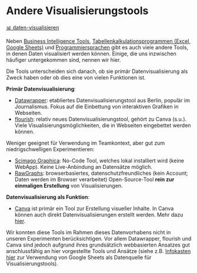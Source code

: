 # Andere Visualisierungstools

[📊 daten-visualisieren](./../2-datenlebenszyklus.html#daten-visualisieren) 


Neben [Business Intelligence Tools](./3-bi-tools.md), [Tabellenkalkulationsprogrammen (Excel, Google Sheets)](./2-tabellenkalkulation.md) und [Programmiersprachen](./6-python-und-r.md) gibt es auch viele andere Tools, in denen Daten visualisiert werden können. Einige, die uns inzwischen häufiger untergekommen sind, nennen wir hier.

Die Tools unterscheiden sich danach, ob sie primär Datenvisualisierung als Zweck haben oder ob dies eine von vielen Funktionen ist. 

**Primär Datenvisualisierung**:

- [Datawrapper](https://www.datawrapper.de/): etabliertes Datenvisualisierungstool aus Berlin, populär im Journalismus. Fokus auf die Einbettung von interaktiven Grafiken in Webseiten. 
- [flourish](https://flourish.studio/): relativ neues Datenvisualisierungstool, gehört zu Canva (s.u.). Viele Visualisierungsmöglichkeiten, die in Webseiten eingebettet werden können.

Weniger geeignet für Verwendung im Teamkontext, aber gut zum niedrigschwelligen Experimentieren:
- [Scimago Graphica](https://www.graphica.app/): No-Code Tool, welches lokal installiert wird (keine WebApp). Keine Live-Anbindung an Datensätze möglich. 
- [RawGraphs](https://www.rawgraphs.io/): browserbasiertes, datenschutzfreundliches (kein Account; Daten werden im Browser verarbeitet) Open-Source-Tool **rein zur einmaligen Erstellung** von Visualisierungen.

**Datenvisualisierung als Funktion**:
- [Canva](https://canva.com) ist primär ein Tool zur Erstellung visueller Inhalte. In Canva können auch direkt Datenvisualisierungen erstellt werden. Mehr dazu [hier](https://www.canva.com/graphs/data-visualization/).



Wir konnten diese Tools im Rahmen dieses Datenvorhabens nicht in unseren Experimenten berücksichtigen. Vor allem Datawrapper, flourish und Canva sind jedoch aufgrund ihres grundsätzlich webbasierten Ansatzes gut anschlussfähig an hier vorgestellte Tools und Ansätze (siehe z.B. [Infokasten hier](./../3-ansaetze/3-searchkit-tabellenkalkulation.md#d-visualisierung) zur Verwendung von Google Sheets als Datenquelle für Visualisierungstools). 
